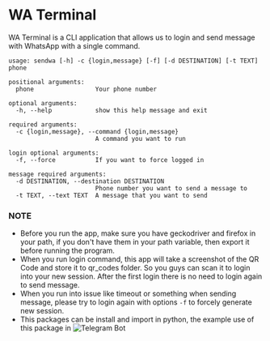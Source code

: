 # WA Terminal

WA Terminal is a CLI application that allows us to login and send message with WhatsApp with a single command.

```plaintext
usage: sendwa [-h] -c {login,message} [-f] [-d DESTINATION] [-t TEXT] phone

positional arguments:
  phone                 Your phone number

optional arguments:
  -h, --help            show this help message and exit

required arguments:
  -c {login,message}, --command {login,message}
                        A command you want to run

login optional arguments:
  -f, --force           If you want to force logged in

message required arguments:
  -d DESTINATION, --destination DESTINATION
                        Phone number you want to send a message to
  -t TEXT, --text TEXT  A message that you want to send
```

### NOTE

- Before you run the app, make sure you have geckodriver and firefox in your path, if you don't have them in your path variable, then export it before running the program.
- When you run login command, this app will take a screenshot of the QR Code and store it to qr_codes folder. So you guys can scan it to login into your new session. After the first login there is no need to login again to send message.
- When you run into issue like timeout or something when sending message, please try to login again with options `-f` to forcely generate new session.
- This packages can be install and import in python, the example use of this package in ![Telegram Bot](http://t.me/SendWaBot)
